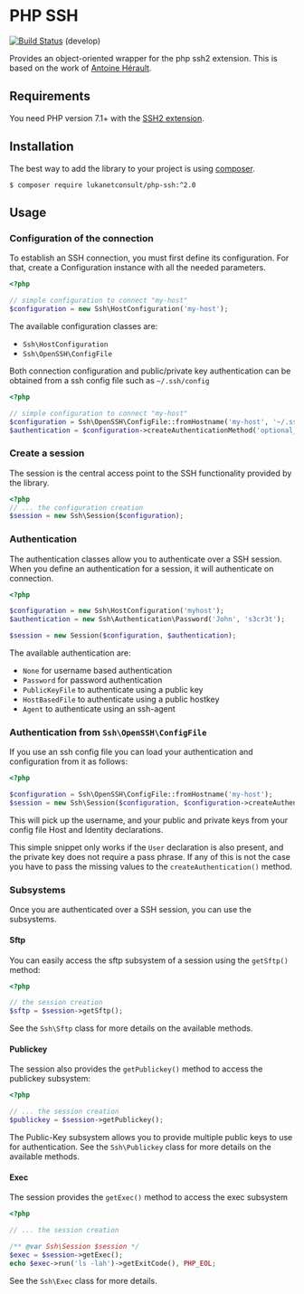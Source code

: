 PHP SSH
=======

[![Build Status](https://travis-ci.org/lukanetconsult/php-ssh.png?branch=develop)](https://travis-ci.org/lukanetconsult/php-ssh) (develop)

Provides an object-oriented wrapper for the php ssh2 extension. This is based on the work of
[Antoine Hérault](https://github.com/Herzult/php-ssh).

Requirements
------------

You need PHP version 7.1+ with the [SSH2 extension](http://www.php.net/manual/en/book.ssh2.php).

Installation
------------

The best way to add the library to your project is using [composer](http://getcomposer.org).

    $ composer require lukanetconsult/php-ssh:^2.0

Usage
-----

### Configuration of the connection

To establish an SSH connection, you must first define its configuration.
For that, create a Configuration instance with all the needed parameters.

```php
<?php

// simple configuration to connect "my-host"
$configuration = new Ssh\HostConfiguration('my-host');
```

The available configuration classes are:

- `Ssh\HostConfiguration`
- `Ssh\OpenSSH\ConfigFile`

Both connection configuration and public/private key authentication can be obtained from a ssh config file such as `~/.ssh/config`

```php
<?php

// simple configuration to connect "my-host"
$configuration = Ssh\OpenSSH\ConfigFile::fromHostname('my-host', '~/.ssh/config');
$authentication = $configuration->createAuthenticationMethod('optional_passphrase', 'optional_username');
```

### Create a session

The session is the central access point to the SSH functionality provided by the library.

```php
<?php
// ... the configuration creation
$session = new Ssh\Session($configuration);
```

### Authentication

The authentication classes allow you to authenticate over a SSH session.
When you define an authentication for a session, it will authenticate on connection.

```php
<?php

$configuration = new Ssh\HostConfiguration('myhost');
$authentication = new Ssh\Authentication\Password('John', 's3cr3t');

$session = new Session($configuration, $authentication);
```

The available authentication are:

 - `None` for username based authentication
 - `Password` for password authentication
 - `PublicKeyFile` to authenticate using a public key
 - `HostBasedFile` to authenticate using a public hostkey
 - `Agent` to authenticate using an ssh-agent

### Authentication from `Ssh\OpenSSH\ConfigFile`

If you use an ssh config file you can load your authentication and configuration from it as follows:

```php
<?php

$configuration = Ssh\OpenSSH\ConfigFile::fromHostname('my-host');
$session = new Ssh\Session($configuration, $configuration->createAuthenticationMethod());
```

This will pick up the username, and your public and private keys from your config file Host and 
Identity declarations.

This simple snippet only works if the `User` declaration is also present, and the private key does
not require a pass phrase. If any of this is not the case you have to pass the missing values to
the `createAuthentication()` method.

### Subsystems

Once you are authenticated over a SSH session, you can use the subsystems.

#### Sftp

You can easily access the sftp subsystem of a session using the `getSftp()` method:

```php
<?php

// the session creation
$sftp = $session->getSftp();
```

See the `Ssh\Sftp` class for more details on the available methods.

#### Publickey

The session also provides the `getPublickey()` method to access the publickey subsystem:

```php
<?php

// ... the session creation
$publickey = $session->getPublickey();
```

The Public-Key subsystem allows you to provide multiple public keys to use for authentication.
See the `Ssh\Publickey` class for more details on the available methods.

#### Exec

The session provides the `getExec()` method to access the exec subsystem

```php
<?php

// ... the session creation

/** @var Ssh\Session $session */
$exec = $session->getExec();
echo $exec->run('ls -lah')->getExitCode(), PHP_EOL;
```

See the `Ssh\Exec` class for more details.
